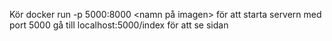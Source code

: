 Kör 
docker run -p 5000:8000 <namn på imagen>
för att starta servern med port 5000
gå till localhost:5000/index för att se sidan
